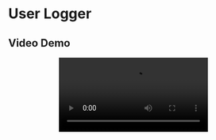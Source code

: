 <h1>
  User Logger
</h1>
<h2>
  Video Demo
 </h2>
<div align="center">
  <video src="https://user-images.githubusercontent.com/62842010/202878140-76a74ffb-ab9e-43d4-a348-f6fda9803e13.mp4"></video>
</div>
